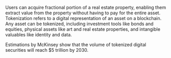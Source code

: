 Users can acquire fractional portion of a real estate property, enabling them extract value from the property without having to pay for the entire asset. Tokenization refers to a digital representation of an asset on a blockchain. Any asset can be tokenized, including investment tools like bonds and equities, physical assets like art and real estate properties, and intangible valuables like identity and data.

Estimations by McKinsey show that the volume of tokenized digital securities will reach $5 trillion by 2030.
